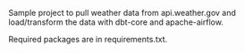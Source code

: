 Sample project to pull weather data from api.weather.gov and load/transform the data with dbt-core and apache-airflow.

Required packages are in requirements.txt. 